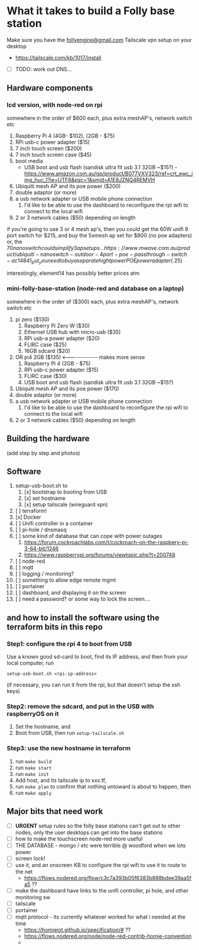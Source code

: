 # What it takes to build a Folly base station

Make sure you have the follyengine@gmail.com Tailscale vpn setup on your desktop

- https://tailscale.com/kb/1017/install
- [ ] TODO: work out DNS...

## Hardware components

### lcd version, with node-red on rpi

somewhere in the order of \$600 each, plus extra meshAP's, network switch etc

1. Raspberry Pi 4 (4GB- $102), (2GB - $75)
2. RPi usb-c power adapter (\$15)
3. 7 inch touch screen (\$200)
4. 7 inch touch screen case (\$45)
5. boot media
   - USB boot and usb flash (sandisk ultra fit usb 3.1 32GB ~\$15?) - https://www.amazon.com.au/gp/product/B077VXV323/ref=crt_ewc_img_huc_1?ie=UTF8&psc=1&smid=A1E8JZNQ4REMVH
6. Ubiquiti mesh AP and its poe power (\$200)
7. double adaptor (or more)
8. a usb network adapter or USB mobile phone connection
   1. I'd like to be able to use the dashboard to reconfigure the rpi wifi to connect to the local wifi
9. 2 or 3 network cables (\$50) depending on length

if you're going to use 3 or 4 mesh ap's, then you could get the 60W unifi 8 port switch for $215, and buy the 5xmesh ap set for $800 (no poe adapters)
or, the $70 nanoswitch could simplify 3 ap setups... https://www.mwave.com.au/product/ubiquiti-nanoswitch-outdoor-4port-poe-passthrough-switch-ac14841
_but_ you need to buy a separate hight power POE power adapter (~$25)

interestingly, element14 has possibly better prices atm

### mini-folly-base-station (node-red and database on a laptop)

somewhere in the order of (\$300) each, plus extra meshAP's, network switch etc

1. pi zero (\$130)
   1. Raspberry Pi Zero W (\$30)
   2. Ethernet USB hub with micro-usb (\$35)
   3. RPi usb-a power adapter (\$20)
   4. FLIRC case (\$25)
   5. 16GB sdcard (\$20)
2. OR pi4 2GB (\$135) <------------ makes more sense
   1. Raspberry Pi 4 (2GB - \$75)
   2. RPi usb-c power adapter (\$15)
   3. FLIRC case (\$30)
   4. USB boot and usb flash (sandisk ultra fit usb 3.1 32GB ~\$15?)
3. Ubiquiti mesh AP and its poe power (\$170)
4. double adaptor (or more)
5. a usb network adapter or USB mobile phone connection
   1. I'd like to be able to use the dashboard to reconfigure the rpi wifi to connect to the local wifi
6. 2 or 3 network cables (\$50) depending on length

## Building the hardware

(add step by step and photos)

## Software

1. setup-usb-boot.sh to
   1. [x] bootstrap to booting from USB
   2. [x] set hostname
   3. [x] setup tailscale (wireguard vpn)
2. [ ] terraform!
3. [x] Docker
4. [ ] Unifi controller in a container
5. [ ] pi-hole / dnsmasq
6. [ ] some kind of database that can cope with power outages
   1. https://forum.cockroachlabs.com/t/cockroach-on-the-raspbery-pi-3-64-bit/1246
   2. https://www.raspberrypi.org/forums/viewtopic.php?t=200748
7. [ ] node-red
8. [ ] mqtt
9. [ ] logging / monitoring?
10. [ ] something to allow edge remote mgmt
11. [ ] portainer
12. [ ] dashboard, and displaying it on the screen
13. [ ] need a password? or some way to lock the screen....

## and how to install the software using the terraform bits in this repo

### Step1: configure the rpi 4 to boot from USB

Use a known good sd-card to boot, find its IP address, and then from your local computer, run

```
setup-usb-boot.sh <rpi-ip-address>
```

(if necessary, you can run it from the rpi, but that doesn't setup the ssh keys)

### Step2: remove the sdcard, and put in the USB with raspberryOS on it

1. Set the hostname, and
2. Boot from USB, then run `setup-tailscale.sh`

### Step3: use the new hostname in terraform

1. run `make build`
2. run `make start`
3. run `make init`
4. Add host, and its tailscale ip to xxx.tf,
5. run `make plan` to confirm that nothing untoward is about to happen, then
6. run `make apply`

## Major bits that need work

- [ ] **URGENT** setup rules so the folly base stations can't get out to other nodes, only the user desktops can get into the base stations
- [ ] how to make the touchscreen node-red more useful
- [ ] THE DATABASE - mongo / etc were terrible @ woodford when we lots power
- [ ] screen lock!
- [ ] use it, and an onscreen KB to configure the rpi wifi to use it to route to the net
  - https://flows.nodered.org/flow/c3c7a393b05f6383b888bdee39aa5fa5 ??
- [ ] make the dashboard have links to the unifi controller, pi hole, and other monitoring sw
- [ ] tailscale
- [ ] portainer
- [ ] mqtt protocol - its currently whatever worked for what i needed at the time
  - https://homieiot.github.io/specification/# ??
  - https://flows.nodered.org/node/node-red-contrib-homie-convention
  -
